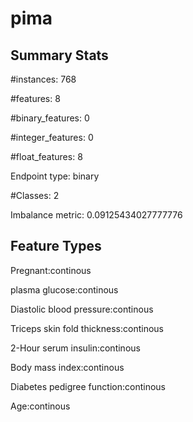 # pima

## Summary Stats

#instances: 768

#features: 8

  #binary_features: 0

  #integer_features: 0

  #float_features: 8

Endpoint type: binary

#Classes: 2

Imbalance metric: 0.09125434027777776

## Feature Types

 Pregnant:continous

plasma glucose:continous

Diastolic blood pressure:continous

Triceps skin fold thickness:continous

2-Hour serum insulin:continous

Body mass index:continous

Diabetes pedigree function:continous

Age:continous


